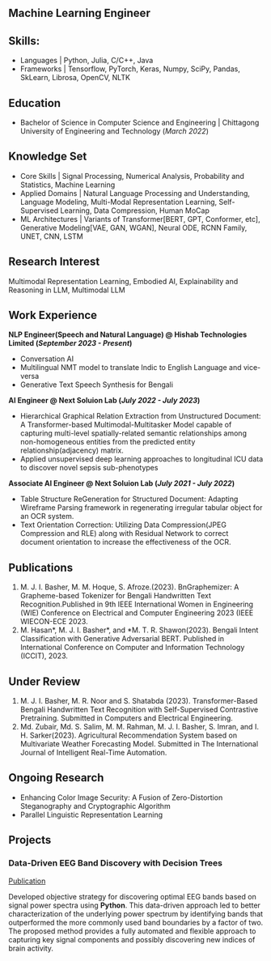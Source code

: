 ## Machine Learning Engineer

## Skills: 
- Languages | Python, Julia, C/C++, Java
- Frameworks | Tensorflow, PyTorch, Keras, Numpy, SciPy, Pandas, SkLearn, Librosa, OpenCV, NLTK

## Education	        		
- Bachelor of Science in Computer Science and Engineering | Chittagong University of Engineering and Technology (_March 2022_)

## Knowledge Set
- Core Skills | Signal Processing, Numerical Analysis, Probability and Statistics, Machine Learning
- Applied Domains | Natural Language Processing and Understanding, Language Modeling, Multi-Modal Representation Learning, Self-Supervised Learning, Data Compression, Human MoCap
- ML Architectures | Variants of Transformer[BERT, GPT, Conformer, etc], Generative Modeling[VAE,
GAN, WGAN], Neural ODE, RCNN Family, UNET, CNN, LSTM

## Research Interest
Multimodal Representation Learning, Embodied AI, Explainability and Reasoning in LLM, Multimodal LLM

## Work Experience
**NLP Engineer(Speech and Natural Language) @ Hishab Technologies Limited (_September 2023 - Present_)**
- Conversation AI
- Multilingual NMT model to translate Indic to English Language and vice-versa
- Generative Text Speech Synthesis for Bengali

**AI Engineer @ Next Soluion Lab (_July 2022 - July 2023_)**
- Hierarchical Graphical Relation Extraction from Unstructured Document: A Transformer-based Multimodal-Multitasker Model capable of capturing multi-level spatially-related semantic relationships among non-homogeneous entities from the predicted entity relationship(adjacency) matrix.
- Applied unsupervised deep learning approaches to longitudinal ICU data to discover novel sepsis sub-phenotypes

**Associate AI Engineer @ Next Soluion Lab (_July 2021 - July 2022_)**
- Table Structure ReGeneration for Structured Document: Adapting Wireframe Parsing framework in regenerating irregular tabular object for an OCR system.
- Text Orientation Correction: Utilizing Data Compression(JPEG Compression and RLE) along with Residual Network to correct document orientation to increase the effectiveness of the OCR.

## Publications
1. M. J. I. Basher, M. M. Hoque, S. Afroze.(2023). BnGraphemizer: A Grapheme-based Tokenizer for Bengali Handwritten Text Recognition.Published in 9th IEEE International Women in Engineering (WIE) Conference on Electrical and Computer Engineering 2023 (IEEE WIECON-ECE 2023.
2.  M. Hasan*, M. J. I. Basher*, and *M. T. R. Shawon(2023). Bengali Intent Classification with Generative Adversarial BERT. Published in International Conference on Computer and Information Technology (ICCIT), 2023.

## Under Review
   
1. M. J. I. Basher, M. R. Noor and S. Shatabda (2023). Transformer-Based Bengali Handwritten Text Recognition with Self-Supervised Contrastive Pretraining. Submitted in Computers and Electrical Engineering.
2. Md. Zubair, Md. S. Salim, M. M. Rahman, M. J. I. Basher, S. Imran, and I. H. Sarker(2023). Agricultural Recommendation System based on Multivariate Weather Forecasting Model. Submitted in The International Journal of Intelligent Real-Time Automation.


## Ongoing Research
- Enhancing Color Image Security: A Fusion of Zero-Distortion Steganography and
Cryptographic Algorithm
- Parallel Linguistic Representation Learning

   
## Projects
### Data-Driven EEG Band Discovery with Decision Trees
[Publication](https://www.mdpi.com/1424-8220/22/8/3048)

Developed objective strategy for discovering optimal EEG bands based on signal power spectra using **Python**. This data-driven approach led to better characterization of the underlying power spectrum by identifying bands that outperformed the more commonly used band boundaries by a factor of two. The proposed method provides a fully automated and flexible approach to capturing key signal components and possibly discovering new indices of brain activity.
